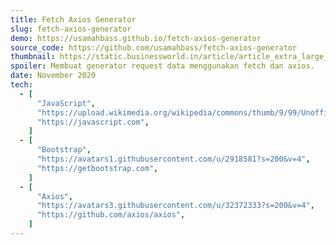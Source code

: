 ```yaml
---
title: Fetch Axios Generator
slug: fetch-axios-generator
demo: https://usamahbass.github.io/fetch-axios-generator
source_code: https://github.com/usamahbass/fetch-axios-generator
thumbnail: https://static.businessworld.in/article/article_extra_large_image/1592893567_3HWQ4D_Coding.jpg
spoiler: Membuat generator request data menggunakan fetch dan axios.
date: November 2020
tech:
  - [
      "JavaScript",
      "https://upload.wikimedia.org/wikipedia/commons/thumb/9/99/Unofficial_JavaScript_logo_2.svg/1024px-Unofficial_JavaScript_logo_2.svg.png",
      "https://javascript.com",
    ]
  - [
      "Bootstrap",
      "https://avatars1.githubusercontent.com/u/2918581?s=200&v=4",
      "https://getbootstrap.com",
    ]
  - [
      "Axios",
      "https://avatars3.githubusercontent.com/u/32372333?s=200&v=4",
      "https://github.com/axios/axios",
    ]
---
```

